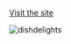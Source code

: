 <a href ="https://delightdish.netlify.app/">Visit the site</a>

![dishdelights](https://github.com/user-attachments/assets/cea78993-a0cc-4fea-8839-4523cbefe5c5)

